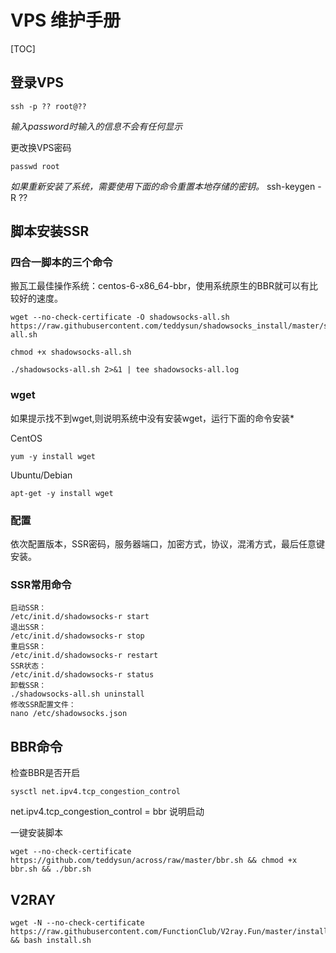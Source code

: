 # VPS  维护手册

[TOC]

## 登录VPS

```
ssh -p ?? root@??
```

*输入password时输入的信息不会有任何显示*

更改换VPS密码

```
passwd root
```

*如果重新安装了系统，需要使用下面的命令重置本地存储的密钥。*
ssh-keygen -R ??

## 脚本安装SSR

### 四合一脚本的三个命令

搬瓦工最佳操作系统：centos-6-x86_64-bbr，使用系统原生的BBR就可以有比较好的速度。

```
wget --no-check-certificate -O shadowsocks-all.sh https://raw.githubusercontent.com/teddysun/shadowsocks_install/master/shadowsocks-all.sh
```

```
chmod +x shadowsocks-all.sh
```

```
./shadowsocks-all.sh 2>&1 | tee shadowsocks-all.log
```

### wget

如果提示找不到wget,则说明系统中没有安装wget，运行下面的命令安装*

CentOS

```
yum -y install wget
```

Ubuntu/Debian

```
apt-get -y install wget
```

### 配置

依次配置版本，SSR密码，服务器端口，加密方式，协议，混淆方式，最后任意键安装。

### SSR常用命令

```
启动SSR：
/etc/init.d/shadowsocks-r start
退出SSR：
/etc/init.d/shadowsocks-r stop
重启SSR：
/etc/init.d/shadowsocks-r restart
SSR状态：
/etc/init.d/shadowsocks-r status
卸载SSR：
./shadowsocks-all.sh uninstall
修改SSR配置文件：
nano /etc/shadowsocks.json
```

## BBR命令

检查BBR是否开启

```
sysctl net.ipv4.tcp_congestion_control
```

net.ipv4.tcp_congestion_control = bbr
说明启动

一键安装脚本

```
wget --no-check-certificate https://github.com/teddysun/across/raw/master/bbr.sh && chmod +x bbr.sh && ./bbr.sh
```

## V2RAY

```
wget -N --no-check-certificate https://raw.githubusercontent.com/FunctionClub/V2ray.Fun/master/install.sh && bash install.sh
```

